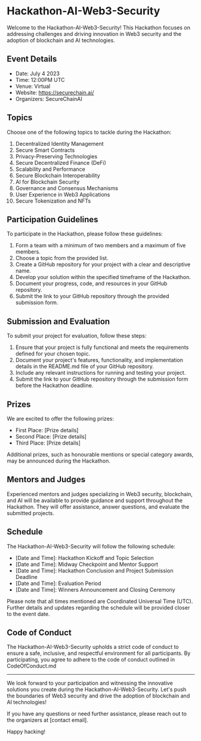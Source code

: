 # Hackathon-AI-Web3-Security

Welcome to the Hackathon-AI-Web3-Security! This Hackathon focuses on addressing challenges and driving innovation in Web3 security and the adoption of blockchain and AI technologies.

## Event Details

- Date: July 4 2023
- Time: 12:00PM UTC
- Venue: Virtual
- Website: https://securechain.ai/
- Organizers: SecureChainAI

## Topics

Choose one of the following topics to tackle during the Hackathon:

1. Decentralized Identity Management
2. Secure Smart Contracts
3. Privacy-Preserving Technologies
4. Secure Decentralized Finance (DeFi)
5. Scalability and Performance
6. Secure Blockchain Interoperability
7. AI for Blockchain Security
8. Governance and Consensus Mechanisms
9. User Experience in Web3 Applications
10. Secure Tokenization and NFTs

## Participation Guidelines

To participate in the Hackathon, please follow these guidelines:

1. Form a team with a minimum of two members and a maximum of five members.
2. Choose a topic from the provided list.
3. Create a GitHub repository for your project with a clear and descriptive name.
4. Develop your solution within the specified timeframe of the Hackathon.
5. Document your progress, code, and resources in your GitHub repository.
6. Submit the link to your GitHub repository through the provided submission form.

## Submission and Evaluation

To submit your project for evaluation, follow these steps:

1. Ensure that your project is fully functional and meets the requirements defined for your chosen topic.
2. Document your project's features, functionality, and implementation details in the README.md file of your GitHub repository.
3. Include any relevant instructions for running and testing your project.
4. Submit the link to your GitHub repository through the submission form before the Hackathon deadline.

## Prizes

We are excited to offer the following prizes:

- First Place: [Prize details]
- Second Place: [Prize details]
- Third Place: [Prize details]

Additional prizes, such as honourable mentions or special category awards, may be announced during the Hackathon.

## Mentors and Judges

Experienced mentors and judges specializing in Web3 security, blockchain, and AI will be available to provide guidance and support throughout the Hackathon. They will offer assistance, answer questions, and evaluate the submitted projects.

## Schedule

The Hackathon-AI-Web3-Security will follow the following schedule:

- [Date and Time]: Hackathon Kickoff and Topic Selection
- [Date and Time]: Midway Checkpoint and Mentor Support
- [Date and Time]: Hackathon Conclusion and Project Submission Deadline
- [Date and Time]: Evaluation Period
- [Date and Time]: Winners Announcement and Closing Ceremony

Please note that all times mentioned are Coordinated Universal Time (UTC). Further details and updates regarding the schedule will be provided closer to the event date.

## Code of Conduct

The Hackathon-AI-Web3-Security upholds a strict code of conduct to ensure a safe, inclusive, and respectful environment for all participants. By participating, you agree to adhere to the code of conduct outlined in CodeOfConduct.md

---

We look forward to your participation and witnessing the innovative solutions you create during the Hackathon-AI-Web3-Security. Let's push the boundaries of Web3 security and drive the adoption of blockchain and AI technologies!

If you have any questions or need further assistance, please reach out to the organizers at [contact email].

Happy hacking!
